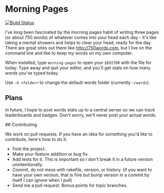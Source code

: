 Morning Pages
=============

[![Build Status](https://secure.travis-ci.org/chrismdp/morning-pages.png?branch=master)](http://travis-ci.org/chrismdp/morning-pages)

I've long been fascinated by the morning pages habit of writing three pages (or about 750 words) of whatever comes into your head each day - it's like taking a mental showers and helps to clear your head, ready for the day. There are great sites out there like http://750words.com, but I live on the command line and like to keep my words on my own computer.

When installed, type `morning-pages` to open your `$EDITOR` with the file for today. Type away and quit your editor, and you'll get stats on how many words you've typed today.

Use `-d <folder>` to change the default words folder (currently `~/words`).

## Plans

In future, I hope to post words stats up to a central server so we can track leaderboards and badges. Don't worry, we'll never post your actual words.

## Contributing

We work on pull requests. If you have an idea for something you'd like to contribute, here's how to do it:

* Fork the project.
* Make your feature addition or bug fix.
* Add tests for it. This is important so I don't break it in a
  future version unintentionally.
* Commit, do not mess with rakefile, version, or history.
  (if you want to have your own version, that is fine but bump version in a commit by itself I can ignore when I pull)
* Send me a pull request. Bonus points for topic branches.
